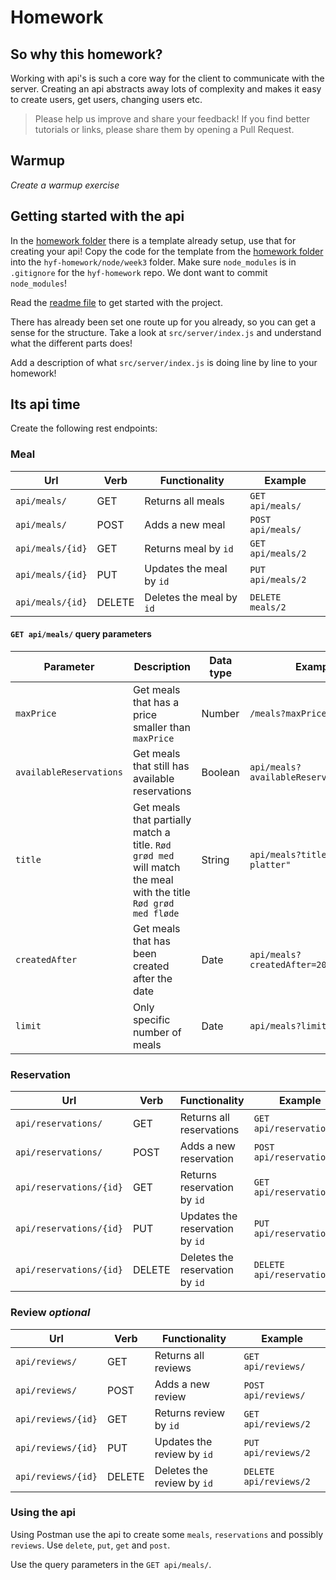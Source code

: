 # Homework

## So why this homework?
Working with api's is such a core way for the client to communicate with the server. Creating an api abstracts away lots of complexity and makes it easy to create users, get users, changing users etc. 

> Please help us improve and share your feedback! If you find better tutorials or links, please share them by opening a Pull Request.

## Warmup

*Create a warmup exercise*

## Getting started with the api
In the [homework folder](homework) there is a template already setup, use that for creating your api! Copy the code for the template from the [homework folder](homework) into the `hyf-homework/node/week3` folder. Make sure `node_modules` is in `.gitignore` for the `hyf-homework` repo. We dont want to commit `node_modules`!

Read the [readme file](homework/README.md) to get started with the project. 

There has already been set one route up for you already, so you can get a sense for the structure. Take a look at `src/server/index.js` and understand what the different parts does! 

Add a description of what `src/server/index.js` is doing line by line to your homework! 

## Its api time
Create the following rest endpoints:

### Meal

| Url | Verb | Functionality | Example | 
| ---- | ----- | ---- | -------- |
| `api/meals/` | GET | Returns all meals | `GET api/meals/` |
| `api/meals/` | POST | Adds a new meal | `POST api/meals/` |
| `api/meals/{id}` | GET | Returns meal by `id` | `GET api/meals/2` |
| `api/meals/{id}` | PUT | Updates the meal by `id` | `PUT api/meals/2` |
| `api/meals/{id}` | DELETE | Deletes the meal by `id` | `DELETE meals/2` |


#### `GET api/meals/` query parameters
| Parameter | Description | Data type | Example | 
| ---- | ----- | ---- | -------- |
| `maxPrice` | Get meals that has a price smaller than `maxPrice` | Number | `/meals?maxPrice=90` |
| `availableReservations` | Get meals that still has available reservations | Boolean | `api/meals?availableReservations=true` |
| `title` | Get meals that partially match a title. `Rød grød med` will match the meal with the title `Rød grød med fløde` | String | `api/meals?title="Indian platter"` |
| `createdAfter` | Get meals that has been created after the date | Date | `api/meals?createdAfter=2019-04-05` |
| `limit` | Only specific number of meals | Date | `api/meals?limit=4` |


### Reservation

| Url | Verb | Functionality | Example |
| ---- | ----- | ---- | -------- |
| `api/reservations/` | GET | Returns all reservations | `GET api/reservations/` |
| `api/reservations/` | POST | Adds a new reservation | `POST api/reservations/` |
| `api/reservations/{id}` | GET | Returns reservation by `id` | `GET api/reservations/2` |
| `api/reservations/{id}` | PUT | Updates the reservation by `id` | `PUT api/reservations/2` |
| `api/reservations/{id}` | DELETE | Deletes the reservation by `id` | `DELETE api/reservations/2` |

### Review *optional*

| Url | Verb | Functionality | Example |
| ---- | ----- | ---- | -------- |
| `api/reviews/` | GET | Returns all reviews | `GET api/reviews/` |
| `api/reviews/` | POST | Adds a new review | `POST api/reviews/` |
| `api/reviews/{id}` | GET | Returns review by `id` | `GET api/reviews/2` |
| `api/reviews/{id}` | PUT | Updates the review by `id` | `PUT api/reviews/2` |
| `api/reviews/{id}` | DELETE | Deletes the review by `id` | `DELETE api/reviews/2` |

### Using the api
Using Postman use the api to create some `meals`, `reservations` and possibly `reviews`. Use `delete`, `put`, `get` and `post`.

Use the query parameters in the `GET api/meals/`. 

